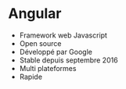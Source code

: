 # Angular

* Framework web Javascript
* Open source
* Développé par Google
* Stable depuis septembre 2016
* Multi plateformes
* Rapide
